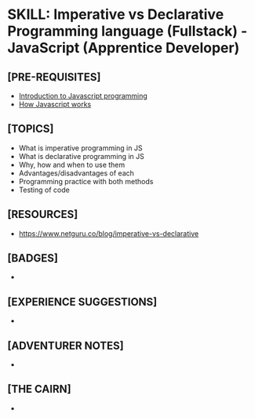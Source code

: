 # SKILL: Imperative vs Declarative Programming language (Fullstack) - JavaScript (Apprentice Developer)

## [PRE-REQUISITES]
  * [Introduction to Javascript programming](https://github.com/Harmelodic/skill-intro-to-javascript-apprentice-dev)
  * [How Javascript works](https://github.com/Harmelodic/skill-how-javascript-works-apprentice-dev)

## [TOPICS]
  * What is imperative programming in JS
  * What is declarative programming in JS
  * Why, how and when to use them
  * Advantages/disadvantages of each
  * Programming practice with both methods
  * Testing of code

## [RESOURCES]
  * https://www.netguru.co/blog/imperative-vs-declarative

## [BADGES]
  * 

## [EXPERIENCE SUGGESTIONS]
  * 

## [ADVENTURER NOTES]
  * 

## [THE CAIRN]
  * 